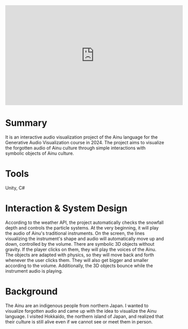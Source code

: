 <iframe width="560" height="315" src="https://www.youtube.com/embed/UxPfpQSl7e0?si=N82TxcVyM1P1Om97" title="YouTube video player" frameborder="0" allow="accelerometer; autoplay; clipboard-write; encrypted-media; gyroscope; picture-in-picture; web-share" referrerpolicy="strict-origin-when-cross-origin" allowfullscreen></iframe>

# Summary
It is an interactive audio visualization project of the Ainu language for the Generative Audio Visualization course in 2024.
The project aims to visualize the forgotten audio of Ainu culture through simple interactions with symbolic objects of Ainu culture.

# Tools
Unity, C#

# Interaction & System Design
According to the weather API, the project automatically checks the snowfall depth and controls the particle systems.
At the very beginning, it will play the audio of Ainu's traditional instruments.
On the screen, the lines visualizing the instrument's shape and audio will automatically move up and down, controlled by the volume.
There are symbolic 3D objects without gravity. If the player clicks on them, they will play the voices of the Ainu.
The objects are adapted with physics, so they will move back and forth whenever the user clicks them.
They will also get bigger and smaller according to the volume.
Additionally, the 3D objects bounce while the instrument audio is playing.

# Background
The Ainu are an indigenous people from northern Japan.
I wanted to visualize forgotten audio and came up with the idea to visualize the Ainu language.
I visited Hokkaido, the northern island of Japan, and realized that their culture is still alive even if we cannot see or meet them in person.
